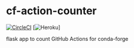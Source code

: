 # cf-action-counter
[![CircleCI](https://circleci.com/gh/regro/cf-action-counter.svg?style=svg)](https://circleci.com/gh/regro/cf-action-counter)
[![Heroku](https://heroku-badge.herokuapp.com/?app=cf-actions-counter)]

flask app to count GitHub Actions for conda-forge
